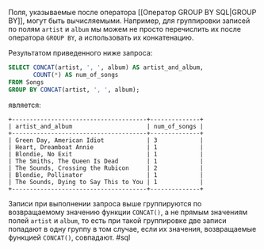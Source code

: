 Поля, указываемые после оператора [[Оператор GROUP BY SQL|GROUP BY]], могут быть вычисляемыми. Например, для группировки записей по полям `artist` и `album` мы можем не просто перечислить их после оператора `GROUP BY`, а использовать их конкатенацию.

Результатом приведенного ниже запроса:

```sql
SELECT CONCAT(artist, ', ', album) AS artist_and_album,
       COUNT(*) AS num_of_songs
FROM Songs
GROUP BY CONCAT(artist, ', ', album);
```

является:

```no-highlight
+--------------------------------------+--------------+
| artist_and_album                     | num_of_songs |
+--------------------------------------+--------------+
| Green Day, American Idiot            | 3            |
| Heart, Dreamboat Annie               | 1            |
| Blondie, No Exit                     | 1            |
| The Smiths, The Queen Is Dead        | 1            |
| The Sounds, Crossing the Rubicon     | 2            |
| Blondie, Pollinator                  | 1            |
| The Sounds, Dying to Say This to You | 1            |
+--------------------------------------+--------------+
```

Записи при выполнении запроса выше группируются по возвращаемому значению функции `CONCAT()`, а не прямым значениям полей `artist` и `album`, то есть при такой группировке две записи попадают в одну группу в том случае, если их значения, возвращаемые функцией `CONCAT()`, совпадают.
#sql